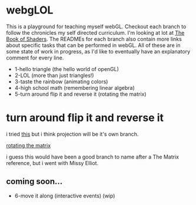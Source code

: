 # webgLOL

This is a playground for teaching myself webGL.
Checkout each branch to follow the chronicles my self directed curriculum.
I'm looking at lot at [The Book of Shaders](http://patriciogonzalezvivo.com/2015/thebookofshaders/).
The READMEs for each branch also contain more links about specific tasks that can be performed in webGL.
All of these are in some state of work in progress, as I'd like to eventually have an explanatory comment for every line.

* 1-hello triangle (the hello world of openGL)
* 2-LOL (more than just triangles!)
* 3-taste the rainbow (animating colors)
* 4-high school math (remembering linear algebra)
* 5-turn around flip it and reverse it (rotating the matrix)

# turn around flip it and reverse it

i tried [this](http://duriansoftware.com/joe/An-intro-to-modern-OpenGL.-Chapter-3:-3D-transformation-and-projection.html) but i think projection will be it's own branch.

[rotating the matrix](https://en.wikipedia.org/wiki/Rotation_matrix#In_two_dimensions)

i guess this would have been a good branch to name after a The Matrix reference, but i went with Missy Elliot.


coming soon...
--------------
* 6-move it along (interactive events) (wip)